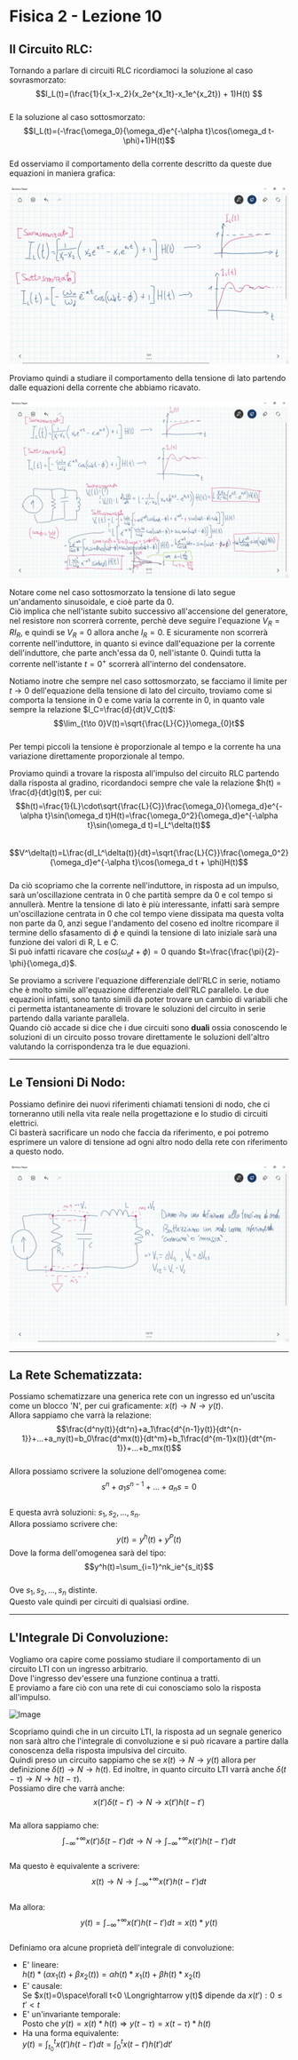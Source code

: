 <script type="text/javascript"
  src="https://cdnjs.cloudflare.com/ajax/libs/mathjax/2.7.0/MathJax.js?config=TeX-AMS_CHTML">
</script>
<script type="text/x-mathjax-config">
  MathJax.Hub.Config({
    tex2jax: {
      inlineMath: [['$','$'], ['\\(','\\)']],
      processEscapes: true},
      jax: ["input/TeX","input/MathML","input/AsciiMath","output/CommonHTML"],
      extensions: ["tex2jax.js","mml2jax.js","asciimath2jax.js","MathMenu.js","MathZoom.js","AssistiveMML.js", "[Contrib]/a11y/accessibility-menu.js"],
      TeX: {
      extensions: ["AMSmath.js","AMSsymbols.js","noErrors.js","noUndefined.js"],
      equationNumbers: {
      autoNumber: "AMS"
      }
    }
  });
</script>
Fisica 2 - Lezione 10
=====================

Il Circuito RLC:
----------------

Tornando a parlare di circuiti RLC ricordiamoci la soluzione al caso sovrasmorzato:  
$$I_L(t)=(\frac{1}{x_1-x_2}(x_2e^{x_1t}-x_1e^{x_2t}) + 1)H(t)
$$  
E la soluzione al caso sottosmorzato:  
$$I_L(t)=(-\frac{\omega_0}{\omega_d}e^{-\alpha t}\cos(\omega_d t-\phi)+1)H(t)$$  
Ed osserviamo il comportamento della corrente descritto da queste due equazioni in maniera grafica:  

![Image](img/lez10/eq_rlc_stato_zero.png)  

Proviamo quindi a studiare il comportamento della tensione di lato partendo dalle equazioni della corrente che abbiamo ricavato.  

![Image](img/lez10/tensione_di_lato_rlc_stato_zero.png)  

Notare come nel caso sottosmorzato la tensione di lato segue un'andamento sinusoidale, e cioè parte da 0.  
Ciò implica che nell'istante subito successivo all'accensione del generatore, nel resistore non scorrerà corrente, perchè deve seguire l'equazione $V_R = RI_R$, e quindi se $V_R = 0$ allora anche $I_R = 0$. E sicuramente non scorrerà corrente nell'induttore, in quanto si evince dall'equazione per la corrente dell'induttore, che parte anch'essa da 0, nell'istante 0. Quindi tutta la corrente nell'istante $t=0^+$ scorrerà all'interno del condensatore.  

Notiamo inotre che sempre nel caso sottosmorzato, se facciamo il limite per $t \to 0$ dell'equazione della tensione di lato del circuito, troviamo come si comporta la tensione in 0 e come varia la corrente in 0, in quanto vale sempre la relazione $I_C=\frac{d}{dt}V_C(t)$:  
$$\lim_{t\to 0}V(t)=\sqrt{\frac{L}{C}}\omega_{0}t$$  
Per tempi piccoli la tensione è proporzionale al tempo e la corrente ha una variazione direttamente proporzionale al tempo.  

Proviamo quindi a trovare la risposta all'impulso del circuito RLC partendo dalla risposta al gradino, ricordandoci sempre che vale la relazione $h(t) = \frac{d}{dt}g(t)$, per cui:  
$$h(t)=\frac{1}{L}\cdot\sqrt{\frac{L}{C}}\frac{\omega_0}{\omega_d}e^{-\alpha t}\sin(\omega_d t)H(t)=\frac{\omega_0^2}{\omega_d}e^{-\alpha t}\sin(\omega_d t)=I_L^\delta(t)$$  
$$V^\delta(t)=L\frac{dI_L^\delta(t)}{dt}=\sqrt{\frac{L}{C}}\frac{\omega_0^2}{\omega_d}e^{-\alpha t}\cos(\omega_d t + \phi)H(t)$$  
Da ciò scopriamo che la corrente nell'induttore, in risposta ad un impulso, sarà un'oscillazione centrata in $0$ che partità sempre da $0$ e col tempo si annullerà. Mentre la tensione di lato è più interessante, infatti sarà sempre un'oscillazione centrata in $0$ che col tempo viene dissipata ma questa volta non parte da $0$, anzi segue l'andamento del coseno ed inoltre ricompare il termine dello sfasamento di $\phi$ e quindi la tensione di lato iniziale sarà una funzione dei valori di R, L e C.  
Si può infatti ricavare che $cos(\omega_dt+\phi)=0$ quando $t=\frac{\frac{\pi}{2}-\phi}{\omega_d}$.  

Se proviamo a scrivere l'equazione differenziale dell'RLC in serie, notiamo che è molto simile all'equazione differenziale dell'RLC parallelo. Le due equazioni infatti, sono tanto simili da poter trovare un cambio di variabili che ci permetta istantaneamente di trovare le soluzioni del circuito in serie partendo dalla variante parallela.  
Quando ciò accade si dice che i due circuiti sono **duali** ossia conoscendo le soluzioni di un circuito posso trovare direttamente le soluzioni dell'altro valutando la corrispondenza tra le due equazioni.  

---
Le Tensioni Di Nodo:
--------------------

Possiamo definire dei nuovi riferimenti chiamati tensioni di nodo, che ci torneranno utili nella vita reale nella progettazione e lo studio di circuiti elettrici.  
Ci basterà sacrificare un nodo che faccia da riferimento, e poi potremo esprimere un valore di tensione ad ogni altro nodo della rete con riferimento a questo nodo.  

![Image](img/lez10/tensione_di_nodo.png)  

---
La Rete Schematizzata:
----------------------

Possiamo schematizzare una generica rete con un ingresso ed un'uscita come un blocco 'N', per cui graficamente: $x(t) \to N \to y(t)$.  
Allora sappiamo che varrà la relazione:  
$$\frac{d^ny(t)}{dt^n}+a_1\frac{d^{n-1}y(t)}{dt^{n-1}}+...+a_ny(t)=b_0\frac{d^mx(t)}{dt^m}+b_1\frac{d^{m-1}x(t)}{dt^{m-1}}+...+b_mx(t)$$  
Allora possiamo scrivere la soluzione dell'omogenea come:  
$$s^n+a_1s^{n-1}+...+a_ns=0$$  
E questa avrà soluzioni: $s_1, s_2, ..., s_n$.  
Allora possiamo scrivere che:  
$$y(t) = y^h(t) + y^P(t)$$
Dove la forma dell'omogenea sarà del tipo:  
$$y^h(t)=\sum_{i=1}^nk_ie^{s_it}$$  
Ove $s_1, s_2, ..., s_n$ distinte.  
Questo vale quindi per circuiti di qualsiasi ordine.  

---
L'Integrale Di Convoluzione:
----------------------------

Vogliamo ora capire come possiamo studiare il comportamento di un circuito LTI con un ingresso arbitrario.  
Dove l'ingresso dev'essere una funzione continua a tratti.  
E proviamo a fare ciò con una rete di cui conosciamo solo la risposta all'impulso.  

![Image](img/lez10/integrale_di_convoluzione.png)  

Scopriamo quindi che in un circuito LTI, la risposta ad un segnale generico non sarà altro che l'integrale di convoluzione e si può ricavare a partire dalla conoscenza della risposta impulsiva del circuito.  
Quindi preso un circuito sappiamo che se $x(t) \to N \to y(t)$ allora per definizione $\delta(t) \to N \to h(t)$. Ed inoltre, in quanto circuito LTI varrà anche $\delta(t-\tau) \to N \to h(t-\tau)$.  
Possiamo dire che varrà anche:  
$$x(t')\delta(t-t') \to N \to x(t')h(t-t')$$  
Ma allora sappiamo che:  
$$\int_{-\infty}^{+\infty}x(t')\delta(t-t')dt\to N \to\int_{-\infty}^{+\infty}x(t')h(t-t')dt$$  
Ma questo è equivalente a scrivere:  
$$x(t)\to N \to \int_{-\infty}^{+\infty}x(t')h(t-t')dt$$  
Ma allora:  
$$y(t) = \int_{-\infty}^{+\infty}x(t')h(t-t')dt=x(t)*y(t)$$  
Definiamo ora alcune proprietà dell'integrale di convoluzione:  
- E' lineare:  
$h(t)*(\alpha x_1(t)+\beta x_2(t))=\alpha h(t)*x_1(t)+\beta h(t)*x_2(t)$  
- E' causale:  
Se $x(t)=0\space\forall t<0 \Longrightarrow y(t)$ dipende da $x(t') : 0 \le t' < t$  
- E' un'invariante temporale:  
Posto che $y(t)=x(t)*h(t) \Longrightarrow y(t-\tau)=x(t-\tau)*h(t)$  
- Ha una forma equivalente:  
$y(t)=\int_{t_0}^tx(t')h(t-t')dt=\int_{0}^{t}x(t-t')h(t')dt'$  
